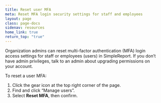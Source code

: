 ```yaml
---
title: Reset user MFA
meta: Reset MFA login security settings for staff and employees
layout: page
class: page-docs
sidenav: resources
home_link: true
return_top: "true"
---
```


Organization admins can reset multi-factor authentication (MFA) login access settings for staff or employees (users) in SimpleReport. If you don’t have admin privileges, talk to an admin about upgrading permissions on your account.

To reset a user MFA:

1. Click the gear icon at the top right corner of the page.
2. Find and click “Manage users”.
3. Select **Reset MFA**, then confirm.

